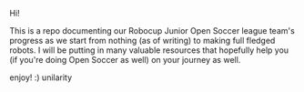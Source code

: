 Hi!

This is a repo documenting our Robocup Junior Open Soccer league team's progress as we start from nothing (as of writing) to making full fledged robots. 
I will be putting in many valuable resources that hopefully help you (if you're doing Open Soccer as well) on your journey as well.

enjoy! :)
unilarity
